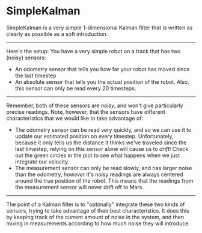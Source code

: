 # SimpleKalman
SimpleKalman is a very simple 1-dimensional Kalman filter that is written as clearly as possible as a soft introduction.

* * * 

Here's the setup:
  You have a very simple robot on a track that has two (noisy) sensors:
  
*   An odometry sensor that tells you how far your robot has moved since the last timestep
*   An absolute sensor that tells you the actual position of the robot. Also, this sensor can only be read every 20 timesteps.

* * * 

Remember, both of these sensors are _noisy_, and won't give particularly precise readings. Note, however, that the sensors have different characteristics that we would like to take advantage of:
  
*   The odometry sensor can be read very quickly, and so we can use it to update our estimated position on every timestep. Unfortunately, because it only tells us the distance it thinks we've traveled since the last timestep, relying on this sensor alone will cause us to _drift_! Check out the green circles in the plot to see what happens when we just integrate our velocity.
*   The measurement sensor can only be read slowly, and has larger noise than the odometry, _however_ it's noisy readings are always centered around the true position of the robot. This means that the readings from the measurement sensor will never drift off to Mars.

* * *

The point of a Kalman filter is to "optimally" integrate these two kinds of sensors, trying to take advantage of their best characteristics. It does this by keeping track of the current amount of noise in the system, and then mixing in measurements according to how much noise they will introduce.